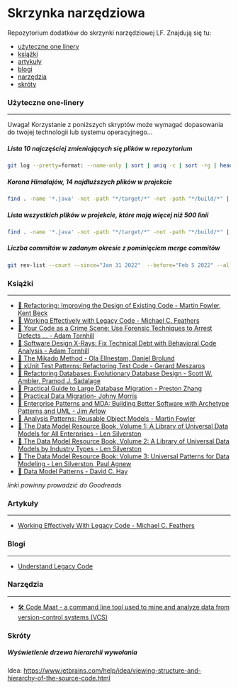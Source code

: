 # Skrzynka narzędziowa

Repozytorium dodatków do skrzynki narzędziowej LF. Znajdują się tu:

* [użyteczne one linery](#użyteczne-one-linery)
* [książki](#książki)
* [artykuły](#artykuły)
* [blogi](#blogi)
* [narzędzia](#narzędzia)
* [skróty](#skróty)


### Użyteczne one-linery
________________________

Uwaga! Korzystanie z poniższych skryptów może wymagać dopasowania do twojej technologii lub systemu operacyjnego...

##### Lista 10 najczęściej zmieniających się plików w repozytorium
```bash
git log --pretty=format: --name-only | sort | uniq -c | sort -rg | head -10
```

##### Korona Himalajów, 14 najdłuższych plików w projekcie
```bash
find . -name '*.java' -not -path "*/target/*" -not -path "*/build/*" | xargs wc -l | sort -nr | head -n14
```

##### Lista wszystkich plików w projekcie, które mają więcej niż 500 linii
```bash
find . -name '*.java' -not -path "*/target/*" -not -path "*/build/*" | xargs wc -l | sort -nr | awk '$1 > 500'
```

##### Liczba commitów w zadanym okresie z pominięciem merge commitów
```bash
git rev-list --count --since="Jan 31 2022"  --before="Feb 5 2022" --all --no-merges
```

### Książki
___________

- [📕 Refactoring: Improving the Design of Existing Code - Martin Fowler, Kent Beck](https://www.goodreads.com/book/show/44936.Refactoring)
- [📕 Working Effectively with Legacy Code - Michael C. Feathers](https://www.goodreads.com/book/show/44919.Working_Effectively_with_Legacy_Code)
- [📕 Your Code as a Crime Scene: Use Forensic Techniques to Arrest Defects ... - Adam Tornhill](https://www.goodreads.com/book/show/23627482-your-code-as-a-crime-scene)
- [📕 Software Design X-Rays: Fix Technical Debt with Behavioral Code Analysis - Adam Tornhill](https://www.goodreads.com/book/show/36517037-software-design-x-rays)
- [📕 The Mikado Method - Ola Ellnestam, Daniel Brolund](https://www.goodreads.com/book/show/17974534-the-mikado-method)
- [📕 xUnit Test Patterns: Refactoring Test Code - Gerard Meszaros](https://www.goodreads.com/book/show/337302.xUnit_Test_Patterns)
- [📕 Refactoring Databases: Evolutionary Database Design - Scott W. Ambler, Pramod J. Sadalage](https://www.goodreads.com/book/show/161302.Refactoring_Databases)
- [📕 Practical Guide to Large Database Migration - Preston Zhang](https://www.goodreads.com/book/show/42818341-practical-guide-to-large-database-migration)
- [📕 Practical Data Migration- Johny Morris](https://www.goodreads.com/book/show/16654923-practical-data-migration)
- [📕 Enterprise Patterns and MDA: Building Better Software with Archetype Patterns and UML - Jim Arlow](https://www.goodreads.com/book/show/434826.Enterprise_Patterns_and_MDA)
- [📕 Analysis Patterns: Reusable Object Models - Martin Fowler](https://www.goodreads.com/book/show/85002.Analysis_Patterns)
- [📕 The Data Model Resource Book, Volume 1: A Library of Universal Data Models for All Enterprises - Len Silverston](https://www.goodreads.com/book/show/813795.The_Data_Model_Resource_Book_Volume_1)
- [📕 The Data Model Resource Book, Volume 2: A Library of Universal Data Models by Industry Types - Len Silverston](https://www.goodreads.com/book/show/1518211.The_Data_Model_Resource_Book_Volume_2)
- [📕 The Data Model Resource Book: Volume 3: Universal Patterns for Data Modeling - Len Silverston, Paul Agnew](https://www.goodreads.com/book/show/5128873-the-data-model-resource-book)
- [📕 Data Model Patterns - David C. Hay](https://www.goodreads.com/book/show/981057.Data_Model_Patterns)

*linki powinny prowadzić do Goodreads*

### Artykuły
____________

- [Working Effectively With Legacy Code - Michael C. Feathers](https://debug.to/pdf/Michael%20Feathers%20-%20Working%20Effectively%20With%20Legacy%20Code.pdf)

### Blogi
_________

- [Understand Legacy Code](https://understandlegacycode.com/)

### Narzędzia
_____________

- [🛠 Code Maat - a command line tool used to mine and analyze data from version-control systems (VCS)](https://github.com/adamtornhill/code-maat#running-code-maat)

### Skróty

##### Wyświetlenie drzewa hierarchii wywołania

Idea: https://www.jetbrains.com/help/idea/viewing-structure-and-hierarchy-of-the-source-code.html

